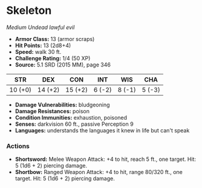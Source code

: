 # Skeleton

*Medium* *Undead* *lawful evil*

- **Armor Class:** 13 (armor scraps)
- **Hit Points:** 13 (2d8+4)
- **Speed:** walk 30 ft.
- **Challenge Rating:** 1/4 (50 XP)
- **Source:** 5.1 SRD (2015 MM), page 346

| STR | DEX | CON | INT | WIS | CHA |
| --- | --- | --- | --- | --- | --- |
| 10 (+0) | 14 (+2) | 15 (+2) | 6 (-2) | 8 (-1) | 5 (-3) |

- **Damage Vulnerabilities:** bludgeoning
- **Damage Resistances:** poison
- **Condition Immunities:** exhaustion, poisoned
- **Senses:** darkvision 60 ft., passive Perception 9
- **Languages:** understands the languages it knew in life but can't speak

### Actions

- **Shortsword:** Melee Weapon Attack: +4 to hit, reach 5 ft., one target. Hit: 5 (1d6 + 2) piercing damage.
- **Shortbow:** Ranged Weapon Attack: +4 to hit, range 80/320 ft., one target. Hit: 5 (1d6 + 2) piercing damage.



